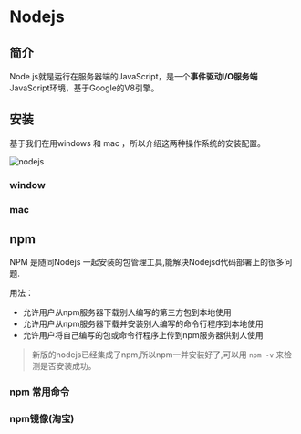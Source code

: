 # Nodejs

## 简介

Node.js就是运行在服务器端的JavaScript，是一个**事件驱动I/O服务端** JavaScript环境，基于Google的V8引擎。

## 安装

基于我们在用windows 和 mac ，所以介绍这两种操作系统的安装配置。

![nodejs](https://yulongge.github.io/images/nodejs/download.png)

### window

### mac

## npm

NPM 是随同Nodejs 一起安装的包管理工具,能解决Nodejsd代码部署上的很多问题.

用法：

- 允许用户从npm服务器下载别人编写的第三方包到本地使用
- 允许用户从npm服务器下载并安装别人编写的命令行程序到本地使用
- 允许用户将自己编写的包或命令行程序上传到npm服务器供别人使用

> 新版的nodejs已经集成了npm,所以npm一并安装好了,可以用 `npm -v` 来检测是否安装成功。

### npm 常用命令

### npm镜像(淘宝)

